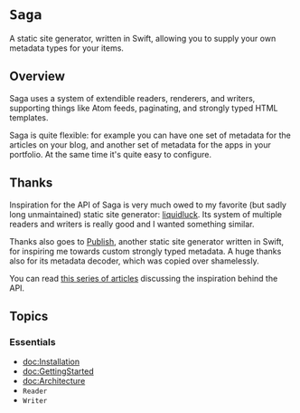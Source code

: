 # ``Saga``
A static site generator, written in Swift, allowing you to supply your own metadata types for your items.


## Overview
Saga uses a system of extendible readers, renderers, and writers, supporting things like Atom feeds, paginating, and strongly typed HTML templates.

Saga is quite flexible: for example you can have one set of metadata for the articles on your blog, and another set of metadata for the apps in your portfolio. At the same time it's quite easy to configure.


## Thanks
Inspiration for the API of Saga is very much owed to my favorite (but sadly long unmaintained) static site generator: [liquidluck](https://github.com/avelino/liquidluck). Its system of multiple readers and writers is really good and I wanted something similar.

Thanks also goes to [Publish](https://github.com/JohnSundell/Publish), another static site generator written in Swift, for inspiring me towards custom strongly typed metadata. A huge thanks also for its metadata decoder, which was copied over shamelessly.

You can read [this series of articles](https://www.loopwerk.io/articles/tag/saga/) discussing the inspiration behind the API.


## Topics

### Essentials

- <doc:Installation>
- <doc:GettingStarted>
- <doc:Architecture>
- ``Reader``
- ``Writer``
